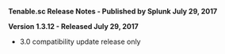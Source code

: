 **Tenable.sc Release Notes - Published by Splunk July 29, 2017**


**Version 1.3.12 - Released July 29, 2017**

* 3.0 compatibility update release only
